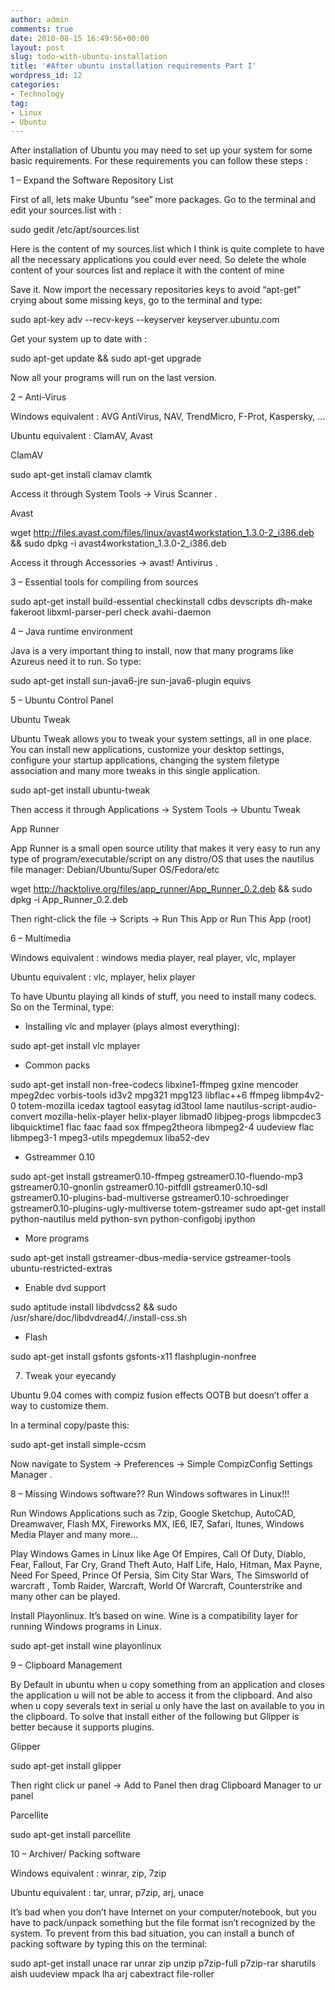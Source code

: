 ```yaml
---
author: admin
comments: true
date: 2010-08-15 16:49:56+00:00
layout: post
slug: todo-with-ubuntu-installation
title: '#After ubuntu installation requirements Part I'
wordpress_id: 12
categories:
- Technology
tag:
- Linux
- Ubuntu
---
```


After installation of Ubuntu you may need to set up your system for some basic requirements. For these requirements you can follow these steps :

1 – Expand the Software Repository List

First of all, lets make Ubuntu “see” more packages. Go to the terminal and edit your sources.list with :

sudo gedit /etc/apt/sources.list

Here is the content of my sources.list which I think is quite complete to have all the necessary applications you could ever need. So delete the whole content of your sources list and replace it with the content of mine

Save it. Now import the necessary repositories keys to avoid “apt-get” crying about some missing keys, go to the terminal and type:

sudo apt-key adv --recv-keys --keyserver keyserver.ubuntu.com <key>

Get your system up to date with :

sudo apt-get update && sudo apt-get upgrade

Now all your programs will run on the last version.

2 – Anti-Virus

Windows equivalent : AVG AntiVirus, NAV, TrendMicro, F-Prot, Kaspersky, …

Ubuntu equivalent : ClamAV, Avast

ClamAV

sudo apt-get install clamav clamtk

Access it through System Tools → Virus Scanner .

Avast

wget http://files.avast.com/files/linux/avast4workstation_1.3.0-2_i386.deb && sudo dpkg -i avast4workstation_1.3.0-2_i386.deb

Access it through Accessories → avast! Antivirus .

3 – Essential tools for compiling from sources

sudo apt-get install build-essential checkinstall cdbs devscripts dh-make fakeroot libxml-parser-perl check avahi-daemon

4 – Java runtime environment

Java is a very important thing to install, now that many programs like Azureus need it to run. So type:

sudo apt-get install sun-java6-jre sun-java6-plugin equivs

5 – Ubuntu Control Panel

Ubuntu Tweak

Ubuntu Tweak allows you to tweak your system settings, all in one place. You can install new applications, customize your desktop settings, configure your startup applications, changing the system filetype association and many more tweaks in this single application.

sudo apt-get install ubuntu-tweak

Then access it through Applications → System Tools → Ubuntu Tweak

App Runner

App Runner is a small open source utility that makes it very easy to run any type of program/executable/script on any distro/OS that uses the nautilus file manager: Debian/Ubuntu/Super OS/Fedora/etc

wget http://hacktolive.org/files/app_runner/App_Runner_0.2.deb && sudo dpkg -i App_Runner_0.2.deb

Then right-click the file -> Scripts -> Run This App or Run This App (root)

6 – Multimedia

Windows equivalent : windows media player, real player, vlc, mplayer

Ubuntu equivalent : vlc, mplayer, helix player

To have Ubuntu playing all kinds of stuff, you need to install many codecs. So on the Terminal, type:

* Installing vlc and mplayer (plays almost everything):

sudo apt-get install vlc mplayer

* Common packs

sudo apt-get install non-free-codecs libxine1-ffmpeg gxine mencoder mpeg2dec vorbis-tools id3v2 mpg321 mpg123 libflac++6 ffmpeg libmp4v2-0 totem-mozilla icedax tagtool easytag id3tool lame nautilus-script-audio-convert mozilla-helix-player helix-player libmad0 libjpeg-progs libmpcdec3 libquicktime1 flac faac faad sox ffmpeg2theora libmpeg2-4 uudeview flac libmpeg3-1 mpeg3-utils mpegdemux liba52-dev

* Gstreammer 0.10

sudo apt-get install gstreamer0.10-ffmpeg gstreamer0.10-fluendo-mp3 gstreamer0.10-gnonlin gstreamer0.10-pitfdll gstreamer0.10-sdl gstreamer0.10-plugins-bad-multiverse gstreamer0.10-schroedinger gstreamer0.10-plugins-ugly-multiverse totem-gstreamer
sudo apt-get install python-nautilus meld python-svn python-configobj ipython
* More programs

sudo apt-get install gstreamer-dbus-media-service gstreamer-tools ubuntu-restricted-extras

* Enable dvd support

sudo aptitude install libdvdcss2 && sudo /usr/share/doc/libdvdread4/./install-css.sh

* Flash

sudo apt-get install gsfonts gsfonts-x11 flashplugin-nonfree

7. Tweak your eyecandy

Ubuntu 9.04 comes with compiz fusion effects OOTB but doesn’t offer a way to customize them.

In a terminal copy/paste this:

sudo apt-get install simple-ccsm

Now navigate to System → Preferences → Simple CompizConfig Settings Manager .

8 – Missing Windows software?? Run Windows softwares in Linux!!!

Run Windows Applications such as 7zip, Google Sketchup, AutoCAD, Dreamwaver, Flash MX, Fireworks MX, IE6, IE7, Safari, Itunes, Windows Media Player and many more…

Play Windows Games in Linux like Age Of Empires, Call Of Duty, Diablo, Fear, Fallout, Far Cry, Grand Theft Auto, Half Life, Halo, Hitman, Max Payne, Need For Speed, Prince Of Persia, Sim City Star Wars, The Simsworld of warcraft , Tomb Raider, Warcraft, World Of Warcraft, Counterstrike and many other can be played.

Install Playonlinux. It’s based on wine. Wine is a compatibility layer for running Windows programs in Linux.

sudo apt-get install wine playonlinux

9 – Clipboard Management

By Default in ubuntu when u copy something from an application and closes the application u will not be able to access it from the clipboard. And also when u copy severals text in serial u only have the last on available to you in the clipboard. To solve that install either of the following but Glipper is better because it supports plugins.

Glipper

sudo apt-get install glipper

Then right click ur panel → Add to Panel then drag Clipboard Manager to ur panel

Parcellite

sudo apt-get install parcellite

10 – Archiver/ Packing software

Windows equivalent : winrar, zip, 7zip

Ubuntu equivalent : tar, unrar, p7zip, arj, unace

It’s bad when you don’t have Internet on your computer/notebook, but you have to pack/unpack something but the file format isn’t recognized by the system. To prevent from this bad situation, you can install a bunch of packing software by typing this on the terminal:

sudo apt-get install unace rar unrar zip unzip p7zip-full p7zip-rar sharutils aish uudeview mpack lha arj cabextract file-roller
